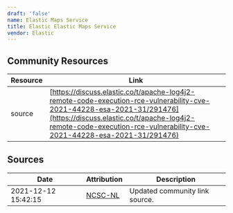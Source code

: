 ```yaml
---
draft: 'false'
name: Elastic Maps Service
title: Elastic Elastic Maps Service
vendor: Elastic
---
```



## Community Resources
| Resource | Link |
| --- | --- |
| source | [https://discuss.elastic.co/t/apache-log4j2-remote-code-execution-rce-vulnerability-cve-2021-44228-esa-2021-31/291476](https://discuss.elastic.co/t/apache-log4j2-remote-code-execution-rce-vulnerability-cve-2021-44228-esa-2021-31/291476) |


## Sources
| Date | Attribution | Description |
| --- | --- | --- |
| 2021-12-12 15:42:15 | [NCSC-NL](https://github.com/NCSC-NL/log4shell/blob/main/software/README.md) | Updated community link source.  |
